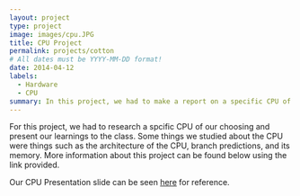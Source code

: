 ```yaml
---
layout: project
type: project
image: images/cpu.JPG
title: CPU Project
permalink: projects/cotton
# All dates must be YYYY-MM-DD format!
date: 2014-04-12
labels: 
  - Hardware
  - CPU
summary: In this project, we had to make a report on a specific CPU of our choosing.
---
```


For this project, we had to research a spcific CPU of our choosing and present our learnings to the class. Some things we studied about the CPU were things such as the architecture of the CPU, branch predictions, and its memory. More information about this project can be found below using the link provided.


Our CPU Presentation slide can be seen [here](https://docs.google.com/presentation/d/1wcc7K9j3mxnmtCiuFnWUoXxHL3YyXyywKgIy8eUC-80/edit?usp=sharing) for reference.
